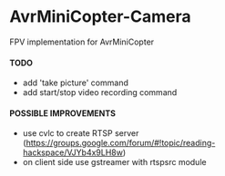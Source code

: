 # AvrMiniCopter-Camera
FPV implementation for AvrMiniCopter

#### TODO
- add 'take picture' command
- add start/stop video recording command

#### POSSIBLE IMPROVEMENTS
- use cvlc to create RTSP server (https://groups.google.com/forum/#!topic/reading-hackspace/VJYb4x9LH8w)
- on client side use gstreamer with rtspsrc module
